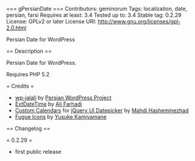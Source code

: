 === gPersianDate ===
Contributors: geminorum
Tags: localization, date, persian, farsi
Requires at least: 3.4
Tested up to: 3.4
Stable tag: 0.2.29
License: GPLv2 or later
License URI: http://www.gnu.org/licenses/gpl-2.0.html

Persian Date for WordPress

== Description ==

Persian Date for WordPress.

Requires PHP 5.2

= Credits =
* [wp-jalali](https://wordpress.org/plugins/wp-jalali/) by [Persian WordPress Project](http://wp-persian.com/)
* [ExtDateTime](https://github.com/farhadi/ExtDateTime) by [Ali Farhadi](http://farhadi.ir/)
* [Custom Calendars](http://hasheminezhad.com/datepicker) for [jQuery UI Datepicker](http://jqueryui.com/datepicker/) by [Mahdi Hasheminezhad](http://hasheminezhad.com/)
* [Fugue Icons](http://p.yusukekamiyamane.com/) by [Yusuke Kamiyamane](http://yusukekamiyamane.com/)

== Changelog ==

= 0.2.29 =
* first public release